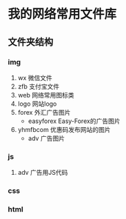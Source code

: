 # 我的网络常用文件库

## 文件夹结构
### img
  1. wx    微信文件
  2. zfb   支付宝文件
  3. web   网络常用图标类
  4. logo  网站logo
  5. forex 外汇广告图片
        - easyforex   Easy-Forex的广告图片
  6. yhmfbcom    优惠码发布网站的图片
        - adv   广告图片
### js
  1. adv   广告用JS代码
### css
### html
